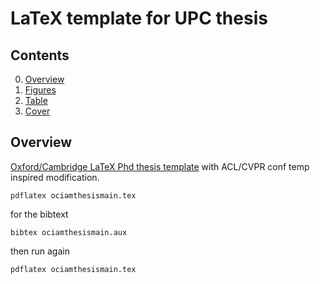 # LaTeX template for UPC thesis 



##  Contents
0. [Overview](#Visual-semantic-with-BERT)
3. [Figures](#dataset)
4. [Table](#Visual-semantic-with-pre-trained-model)
5. [Cover](#Visual-semantic-with-pre-trained-model)


## Overview 
[Oxford/Cambridge LaTeX Phd thesis template](https://github.com/mcmanigle/OxThesis) with ACL/CVPR conf temp inspired modification.

```
pdflatex ociamthesismain.tex 
```
for the bibtext

```
bibtex ociamthesismain.aux
``` 
then run again

```
pdflatex ociamthesismain.tex 
```
